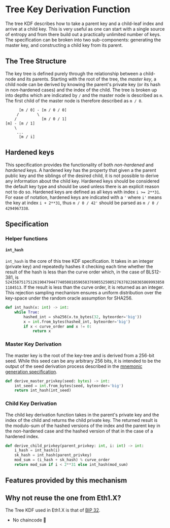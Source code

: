 # Tree Key Derivation Function

The tree KDF describes how to take a parent key and a child-leaf index and arrive at a child key. This is very useful as one can start with a single source of entropy and from there build out a practically unlimited number of keys. The specification can be broken into two sub-components: generating the master key, and constructing a child key from its parent.

## The Tree Structure

The key tree is defined purely through the relationship between a child-node and its parents. Starting with the root of the tree, the *master key*, a child node can be derived by knowing the parent's private key (or its hash in non-hardened cases) and the index of the child. The tree is broken up into depths which are indicated by `/` and the master node is described as `m`. The first child of the master node is therefore described as `m / 0`.

```text
      [m / 0] - [m / 0 / 0]
     /        \
    /           [m / 0 / 1]
[m] - [m / 1]
    \
     ...
      [m / i]
```

## Hardened keys

This specification provides the functionality of both *non-hardened* and *hardened* keys. A hardened key has the property that given a the parent public key and the siblings of the desired child, it is not possible to derive any information about the child key. Hardened keys should be considered the default key type and should be used unless there is an explicit reason not to do so. Hardened keys are defined as all keys with index `i >= 2**31`. For ease of notation, hardened keys are indicated with a `'` where `i'` means the key at index `i + 2**31`, thus `m / 0 / 42'` should be parsed as `m / 0 / 4294967338`.

## Specification

### Helper functions

#### `int_hash`

`int_hash` is the core of this tree KDF specification. It takes in an integer (private key) and repeatedly hashes it checking each time whether the result of the hash is less than the curve order which, in the case of BLS12-381, is `52435875175126190479447740508185965837690552500527637822603658699938581184513`. If the result is less than the curve order, it is returned as an integer. This rejection sampling mechanism ensures a uniform distribution over the key-space under the random oracle assumption for SHA256.

```python
def int_hash(x: int) -> int:
    while True:
        hashed_int = sha256(x.to_bytes(32, byteorder='big'))
        x = int.from_bytes(hashed_int, byteorder='big')
        if x < curve_order and x != 0:
            return x

```

### Master Key Derivation

The master key is the root of the key-tree and is derived from a 256-bit seed. While this seed can be any arbitrary 256 bits, it is intended to be the output of the seed derivation process described in the [mnemonic generation specification](.mnemonic.md).

```python
def derive_master_privkey(seed: bytes) -> int:
    int_seed = int.from_bytes(seed, byteorder='big')
    return int_hash(int_seed)
```

### Child Key Derivation

The child key derivation function takes in the parent's private key and the index of the child and returns the child private key. The returned result is the modulo-sum of the hashed versions of the index and the parent key in the non-hardened case and the hashed version of that in the case of a hardened index.

```python
def derive_child_privkey(parent_privkey: int, i: int) -> int:
    i_hash = int_hash(i)
    sk_hash = int_hash(parent_privkey)
    mod_sum = (i_hash + sk_hash) % curve_order
    return mod_sum if i < 2**31 else int_hash(mod_sum)
```

## Features provided by this mechanism

## Why not reuse the one from Eth1.X?

The Tree KDF used in Eth1.X is that of [BIP 32](https://github.com/bitcoin/bips/blob/master/bip-0032.mediawiki).

* No chaincode 🎉

